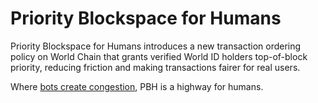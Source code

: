 # Priority Blockspace for Humans
Priority Blockspace for Humans introduces a new transaction ordering policy on World Chain that grants verified World ID holders top-of-block priority, reducing friction and making transactions fairer for real users. 

<!-- h/t to @dmarzzz for this line -->
Where [bots create congestion](https://collective.flashbots.net/t/it-s-time-to-talk-about-l2-mev/3593#p-7700-network-congestions-7), PBH is a highway for humans.






